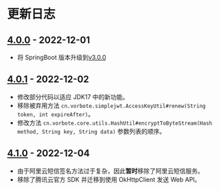 # 更新日志

## [4.0.0](https://github.com/zihluwang/vorbote-framework/releases/tag/v4.0.0) - 2022-12-01

- 将 SpringBoot 版本升级到[v3.0.0](https://github.com/spring-projects/spring-boot/releases/tag/v3.0.0)

## [4.0.1](https://github.com/zihluwang/vorbote-framework/releases/tag/v4.0.1) - 2022-12-02

- 修改部分代码以适应 JDK17 中的新功能。
- 移除被弃用方法 `cn.vorbote.simplejwt.AccessKeyUtil#renew(String token, int expireAfter)`。
- 修改方法 `cn.vorbote.core.utils.HashUtil#encryptToByteStream(Hash method, String key, String data)` 参数列表的顺序。

## [4.1.0](https://github.com/zihluwang/vorbote-framework/releases/tag/v4.1.0) - 2022-12-04

- 由于阿里云短信签名方法过于复杂，因此**暂时**移除了阿里云短信服务。
- 移除了腾讯云官方 SDK 并迁移到使用 OkHttpClient 发送 Web API。